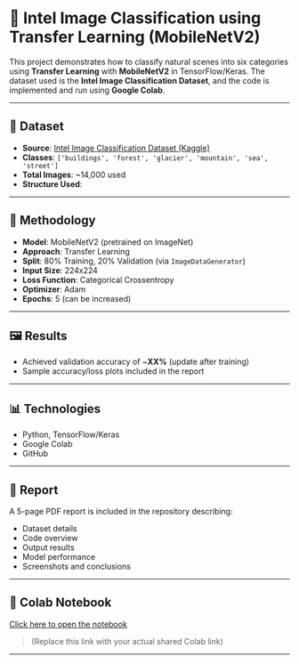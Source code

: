 # 🌄 Intel Image Classification using Transfer Learning (MobileNetV2)

This project demonstrates how to classify natural scenes into six categories using **Transfer Learning** with **MobileNetV2** in TensorFlow/Keras. The dataset used is the **Intel Image Classification Dataset**, and the code is implemented and run using **Google Colab**.

---

## 📁 Dataset

- **Source**: [Intel Image Classification Dataset (Kaggle)](https://www.kaggle.com/puneet6060/intel-image-classification)
- **Classes**: `['buildings', 'forest', 'glacier', 'mountain', 'sea', 'street']`
- **Total Images**: ~14,000 used
- **Structure Used**:



---

## 🧠 Methodology

- **Model**: MobileNetV2 (pretrained on ImageNet)
- **Approach**: Transfer Learning
- **Split**: 80% Training, 20% Validation (via `ImageDataGenerator`)
- **Input Size**: 224x224
- **Loss Function**: Categorical Crossentropy
- **Optimizer**: Adam
- **Epochs**: 5 (can be increased)

---

## 🖼️ Results

- Achieved validation accuracy of ~**XX%** (update after training)
- Sample accuracy/loss plots included in the report

---

## 📊 Technologies

- Python, TensorFlow/Keras
- Google Colab
- GitHub

---

## 📎 Report

A 5-page PDF report is included in the repository describing:
- Dataset details
- Code overview
- Output results
- Model performance
- Screenshots and conclusions

---

## 🔗 Colab Notebook

[Click here to open the notebook](https://colab.research.google.com/drive/YOUR_NOTEBOOK_LINK)  
> (Replace this link with your actual shared Colab link)

---


